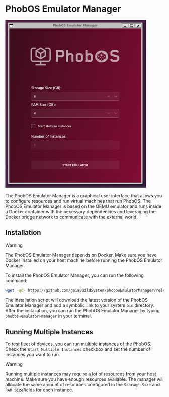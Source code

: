 # PhobOS Emulator Manager

![alt text](.doc/screenshot.png)

The PhobOS Emulator Manager is a graphical user interface that allows you to configure resources and run virtual machines that run PhobOS. The PhobOS Emulator Manager is based on the QEMU emulator and runs inside a Docker container with the necessary dependencies and leveraging the Docker bridge network to communicate with the external world.

## Installation

> [!WARNING]
> The PhobOS Emulator Manager depends on Docker. Make sure you have Docker installed on your host machine before running the PhobOS Emulator Manager.

To install the PhobOS Emulator Manager, you can run the following command:

```bash
wget -qO- https://github.com/gaiaBuildSystem/phobosEmulatorManager/releases/latest/download/install.sh  | bash
```

The installation script will download the latest version of the PhobOS Emulator Manager and add a symbolic link to your system `bin` directory. After the installation, you can run the PhobOS Emulator Manager by typing `phobos-emulator-manager` in your terminal.

## Running Multiple Instances

To test fleet of devices, you can run multiple instances of the PhobOS. Check the `Start Multiple Instances` checkbox and set the number of instances you want to run.

> [!WARNING]
> Running multiple instances may require a lot of resources from your host machine. Make sure you have enough resources available. The manager will allocate the same amount of resources configured in the `Storage Size` and `RAM Size`fields for each instance.
